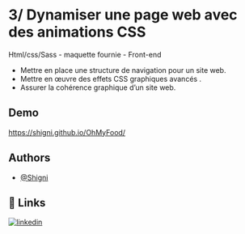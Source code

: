 # 3/ Dynamiser une page web avec des animations CSS

Html/css/Sass - maquette fournie - Front-end 
- Mettre en place une structure de navigation pour un site web.
- Mettre en œuvre des effets CSS graphiques avancés .
- Assurer la cohérence graphique d’un site web.


## Demo

https://shigni.github.io/OhMyFood/


## Authors

- [@Shigni](https://www.github.com/shigni)


## 🔗 Links
[![linkedin](https://img.shields.io/badge/linkedin-0A66C2?style=for-the-badge&logo=linkedin&logoColor=white)](https://www.linkedin.com/in/louis-servant-0985761ba/)

